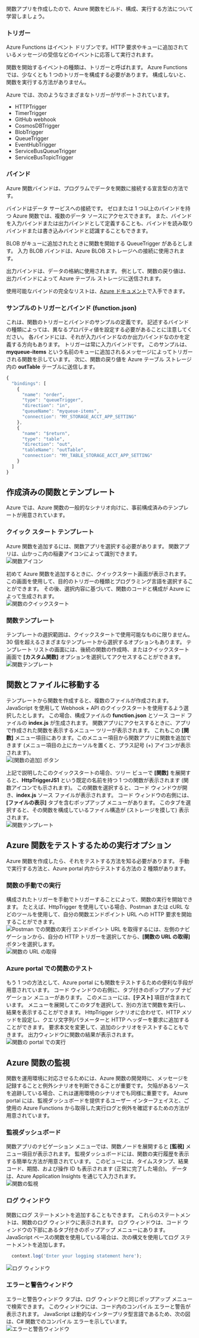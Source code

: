 関数アプリを作成したので、Azure 関数をビルド、構成、実行する方法について学習しましょう。

### <a name="triggers"></a>トリガー
Azure Functions はイベント ドリブンです。HTTP 要求やキューに追加されているメッセージの受信などのイベントに応答して実行されます。 

関数を開始するイベントの種類は、トリガーと呼ばれます。 Azure Functions では、少なくとも 1 つのトリガーを構成する必要があります。 構成しないと、関数を実行する方法がありません。

 Azure では、次のようなさまざまなトリガーがサポートされています。
* HTTPTrigger
* TimerTrigger
* GitHub webhook
* CosmosDBTrigger
* BlobTrigger
* QueueTrigger
* EventHubTrigger
* ServiceBusQueueTrigger
* ServiceBusTopicTrigger

### <a name="bindings"></a>バインド
Azure 関数バインドは、プログラムでデータを関数に接続する宣言型の方法です。

バインドはデータ サービスへの接続です。 ゼロまたは 1 つ以上のバインドを持つ Azure 関数では、複数のデータ ソースにアクセスできます。 また、バインドを入力バインドまたは出力バインドとして定義することも、バインドを読み取りバインドまたは書き込みバインドと認識することもできます。

BLOB がキューに追加されたときに関数を開始する QueueTrigger があるとします。 入力 BLOB バインドは、Azure BLOB ストレージへの接続に使用されます。 

出力バインドは、データの格納に使用されます。 例として、関数の戻り値は、出力バインドによって Azure テーブル ストレージに送信されます。

使用可能なバインドの完全なリストは、[Azure ドキュメント](https://docs.microsoft.com/azure/azure-functions/functions-triggers-bindings#supported-bindings)で入手できます。

### <a name="a-sample-trigger-and-binding-functionjson"></a>サンプルのトリガーとバインド (function.json)
これは、関数のトリガーとバインドのサンプルの定義です。 記述するバインドの種類によっては、異なるプロパティ値を設定する必要があることに注意してください。 各バインドには、それが入力バインドなのか出力バインドなのかを定義する方向もあります。 トリガーは常に入力バインドです。 このサンプルは、**myqueue-items** という名前のキューに追加されるメッセージによってトリガーされる関数を示しています。 次に、関数の戻り値を Azure テーブル ストレージ内の **outTable** テーブルに送信します。

```javascript
{
  "bindings": [
    {
      "name": "order",
      "type": "queueTrigger",
      "direction": "in",
      "queueName": "myqueue-items",
      "connection": "MY_STORAGE_ACCT_APP_SETTING"
    },
    {
      "name": "$return",
      "type": "table",
      "direction": "out",
      "tableName": "outTable",
      "connection": "MY_TABLE_STORAGE_ACCT_APP_SETTING"
    }
  ]
}
```
## <a name="premade-functions-and-templates"></a>作成済みの関数とテンプレート
Azure では、Azure 関数の一般的なシナリオ向けに、事前構成済みのテンプレートが用意されています。

### <a name="quickstart-templates"></a>クイック スタート テンプレート
Azure 関数を追加するには、関数アプリを選択する必要があります。 関数アプリは、山かっこ内の稲妻アイコンによって識別できます。  
![関数アイコン](../images/5-function-icon.png)

初めて Azure 関数を追加するときに、クイックスタート画面が表示されます。 この画面を使用して、目的のトリガーの種類とプログラミング言語を選択することができます。 その後、選択内容に基づいて、関数のコードと構成が Azure によって生成されます。  
![関数のクイックスタート](../images/5-quickstart-form.png)

### <a name="function-templates"></a>関数テンプレート
テンプレートの選択範囲は、クイックスタートで使用可能なものに限りません。 30 個を超えるさまざまなテンプレートから選択するオプションもあります。 テンプレート リストの画面には、後続の関数の作成時、またはクイックスタート画面で **[カスタム関数]** オプションを選択してアクセスすることができます。  
![関数テンプレート](../images/5-template-list.png)

## <a name="navigating-to-your-function-and-files"></a>関数とファイルに移動する
テンプレートから関数を作成すると、複数のファイルが作成されます。 JavaScript を使用して Webhook + API のクイックスタートを使用するよう選択したとします。 この場合、構成ファイルの **function.json** とソース コード ファイルの **index.js** が生成されます。 関数アプリにアクセスするときに、アプリで作成された関数を表示するメニュー ツリーが表示されます。 これもこの **[関数]** メニュー項目にあります。このメニュー項目から関数アプリに関数を追加できます (メニュー項目の上にカーソルを置くと、プラス記号 (+) アイコンが表示されます)。  
![[関数の追加] ボタン](../images/5-function-add-button.png) 

上記で説明したこのクイックスタートの場合、ツリー ビューで **[関数]** を展開すると、**HttpTriggerJS1** という既定の名前を持つ 1 つの関数が表示されます (関数アイコンでも示されます)。 この関数を選択すると、コード ウィンドウが開き、**index.js** ソース ファイルが表示されます。 コード ウィンドウの右側には、**[ファイルの表示]** タブを含むポップアップ メニューがあります。 このタブを選択すると、その関数を構成しているファイル構造が (ストレージを摸して) 表示されます。  
![関数テンプレート](../images/5-file-navigation.png)

## <a name="execution-options-for-testing-your-azure-function"></a>Azure 関数をテストするための実行オプション
Azure 関数を作成したら、それをテストする方法を知る必要があります。 手動で実行する方法と、Azure portal 内からテストする方法の 2 種類があります。

### <a name="manual-execution-of-a-function"></a>関数の手動での実行
構成されたトリガーを手動でトリガーすることによって、関数の実行を開始できます。 たとえば、HttpTrigger を使用している場合、Postman または cURL などのツールを使用して、自分の関数エンドポイント URL への HTTP 要求を開始することができます。  
![Postman での関数の実行](../images/5-postman-execution.png) エンドポイント URL を取得するには、左側のナビゲーションから、自分の HTTP トリガーを選択してから、**[関数の URL の取得]** ボタンを選択します。  
![関数の URL の取得](../images/5-get-function-url.png)

### <a name="testing-a-function-in-the-azure-portal"></a>Azure portal での関数のテスト
もう 1 つの方法として、Azure portal にも関数をテストするための便利な手段が用意されています。 コード ウィンドウの右側に、タブ付きのポップアップ ナビゲーション メニューがあります。 このメニューには、**[テスト]** 項目が含まれています。 メニューを展開してこのタブを選択して、別の方法で関数を実行し、結果を表示することができます。 HttpTrigger シナリオに合わせて、HTTP メソッドを設定し、クエリ文字列パラメーターと HTTP ヘッダーを要求に追加することができます。 要求本文を変更して、追加のシナリオをテストすることもできます。 出力ウィンドウに関数の結果が表示されます。  
![関数の portal での実行](../images/5-portal-execution.png)

## <a name="monitoring-an-azure-function"></a>Azure 関数の監視
関数を運用環境に対応させるためには、Azure 関数の開発時に、メッセージを記録することと例外シナリオを判断できることが重要です。 欠陥があるソースを追跡している場合、これは運用環境のシナリオでも同様に重要です。 Azure portal には、監視ダッシュボードを提供するユーザー インターフェイスと、ご使用の Azure Functions から取得した実行ログと例外を確認するための方法が用意されています。

### <a name="monitoring-dashboard"></a>監視ダッシュボード
関数アプリのナビゲーション メニューでは、関数ノードを展開すると **[監視]** メニュー項目が表示されます。 監視ダッシュボードには、関数の実行履歴を表示する簡単な方法が用意されています。 このビューには、タイムスタンプ、結果コード、期間、および操作 ID も表示されます (正常に完了した場合)。 データは、Azure Application Insights を通じて入力されます。  
![関数の監視](../images/5-monitor-function.png)

### <a name="log-window"></a>ログ ウィンドウ
関数にログ ステートメントを追加することもできます。 これらのステートメントは、関数のログ ウィンドウに表示されます。 ログ ウィンドウは、コード ウィンドウの下部にあるタブ付きのポップアップ メニューにあります。 JavaScript ベースの関数を使用している場合は、次の構文を使用してログ ステートメントを追加します。
```javascript
  context.log('Enter your logging statement here');
```  
![ログ ウィンドウ](../images/5-log-window.png)

### <a name="errors-and-warnings-window"></a>エラーと警告ウィンドウ
エラーと警告ウィンドウ タブは、ログ ウィンドウと同じポップアップ メニューで検索できます。 このウィンドウには、コード内のコンパイル エラーと警告が表示されます。 JavaScript は動的なインタープリタ型言語であるため、次の図は、C# 関数でのコンパイル エラーを示しています。  
![エラーと警告ウィンドウ](../images/5-errors-window.png)
